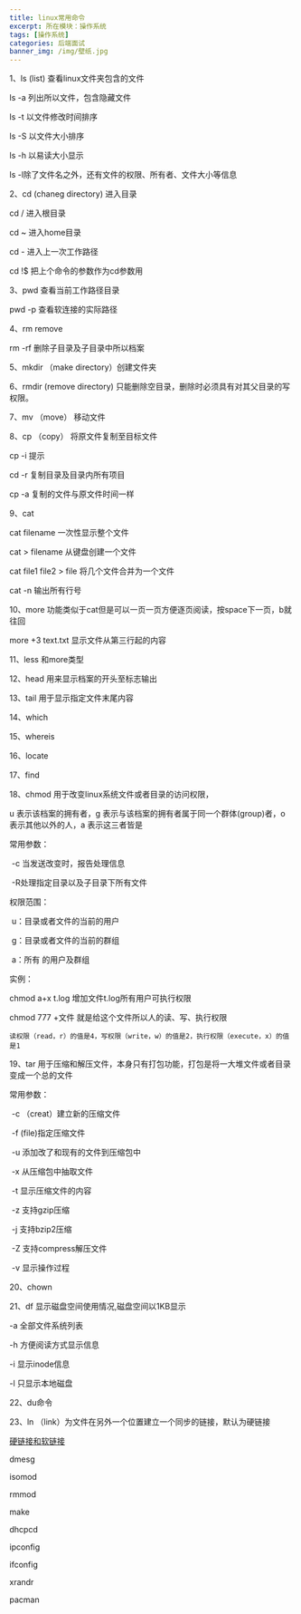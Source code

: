 ```yaml
---
title: linux常用命令
excerpt: 所在模块：操作系统
tags: [操作系统]
categories: 后端面试
banner_img: /img/壁纸.jpg
---
```


1、ls (list) 查看linux文件夹包含的文件

ls -a 列出所以文件，包含隐藏文件

ls -t 以文件修改时间排序

ls -S 以文件大小排序

ls -h 以易读大小显示

ls -l除了文件名之外，还有文件的权限、所有者、文件大小等信息

2、cd (chaneg directory) 进入目录

cd   / 	进入根目录

cd ~ 	进入home目录

cd - 	进入上一次工作路径

cd 	!$ 把上个命令的参数作为cd参数用

3、pwd 	查看当前工作路径目录

pwd	-p	查看软连接的实际路径

4、rm	remove

rm	-rf	删除子目录及子目录中所以档案

5、mkdir	（make directory）创建文件夹

6、rmdir	(remove directory) 只能删除空目录，删除时必须具有对其父目录的写权限。

7、mv	（move）	移动文件

8、cp	（copy）  将原文件复制至目标文件

cp -i	提示

cd -r	复制目录及目录内所有项目

cp	-a	复制的文件与原文件时间一样

9、cat	

cat  filename	一次性显示整个文件

cat	>	filename	从键盘创建一个文件

cat	file1	file2	>	file	将几个文件合并为一个文件

cat	-n	输出所有行号

10、more	功能类似于cat但是可以一页一页方便逐页阅读，按space下一页，b就往回

more	+3	text.txt	显示文件从第三行起的内容

11、less	和more类型

12、head	用来显示档案的开头至标志输出

13、tail	用于显示指定文件末尾内容

14、which	

15、whereis

16、locate

17、find

18、chmod	用于改变linux系统文件或者目录的访问权限，

u 表示该档案的拥有者，g 表示与该档案的拥有者属于同一个群体(group)者，o 表示其他以外的人，a 表示这三者皆是

常用参数：

​	-c 当发送改变时，报告处理信息

​	-R处理指定目录以及子目录下所有文件

权限范围：

​	u：目录或者文件的当前的用户

​	g：目录或者文件的当前的群组

​	a：所有 的用户及群组

实例：

chmod	a+x	t.log	增加文件t.log所有用户可执行权限

chmod 777 +文件 就是给这个文件所以人的读、写、执行权限

```
读权限（read，r）的值是4，写权限（write，w）的值是2，执行权限（execute，x）的值是1
```

19、tar	用于压缩和解压文件，本身只有打包功能，打包是将一大堆文件或者目录变成一个总的文件

常用参数：

​	-c	（creat）建立新的压缩文件

​	-f	(file)指定压缩文件

​	-u 添加改了和现有的文件到压缩包中

​	-x	从压缩包中抽取文件

​	-t	显示压缩文件的内容

​	-z	支持gzip压缩

​	-j	支持bzip2压缩

​	-Z	支持compress解压文件

​	-v	显示操作过程

20、chown

21、df	显示磁盘空间使用情况,磁盘空间以1KB显示

-a	全部文件系统列表

-h	方便阅读方式显示信息

-i	显示inode信息

-l	只显示本地磁盘

22、du命令

23、ln	（link）为文件在另外一个位置建立一个同步的链接，默认为硬链接

[硬链接和软链接](http://sjy.xn--6qq986b3xl/2022/01/21/%E5%90%8E%E5%8F%B0%E9%9D%A2%E8%AF%95%E5%87%86%E5%A4%87/%E6%93%8D%E4%BD%9C%E7%B3%BB%E7%BB%9F/linux%E7%A1%AC%E8%BF%9E%E6%8E%A5%E5%92%8C%E8%BD%AF%E8%BF%9E%E6%8E%A5/)

dmesg

isomod

rmmod

make

dhcpcd

ipconfig

ifconfig

xrandr

pacman